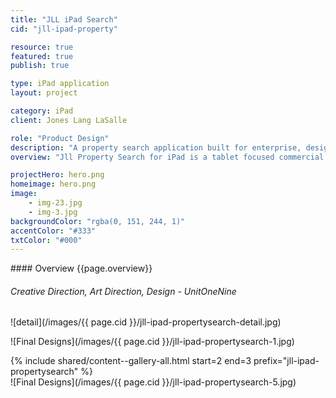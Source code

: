 ```yaml
---
title: "JLL iPad Search"
cid: "jll-ipad-property"

resource: true
featured: true
publish: true

type: iPad application
layout: project

category: iPad
client: Jones Lang LaSalle

role: "Product Design"
description: "A property search application built for enterprise, designed for everyday people."
overview: "Jll Property Search for iPad is a tablet focused commercial real-estate application. In the process, I pitched JLL a number of ideas on styles, flows and overall a variety of experiences. With the rise of Windows 8, I wanted to design an iPad application that pushed JLL into a territory - a hybrid of the flat clarity of Windows 8 with the finese and UX patterns of iOS."

projectHero: hero.png
homeimage: hero.png
image:
    - img-23.jpg
    - img-3.jpg
backgroundColor: "rgba(0, 151, 244, 1)"
accentColor: "#333"  
txtColor: "#000"
---
```


<section class="overview">
#### Overview
{{page.overview}}

###### Creative Direction, Art Direction, Design - UnitOneNine
</section>
<section class="content">
![detail](/images/{{ page.cid }}/jll-ipad-propertysearch-detail.jpg)
</section>
<section class="content--wide">

![Final Designs](/images/{{ page.cid }}/jll-ipad-propertysearch-1.jpg)

<section class="images-two">
{% include shared/content--gallery-all.html start=2 end=3 prefix="jll-ipad-propertysearch" %}
</section>
![Final Designs](/images/{{ page.cid }}/jll-ipad-propertysearch-5.jpg)
